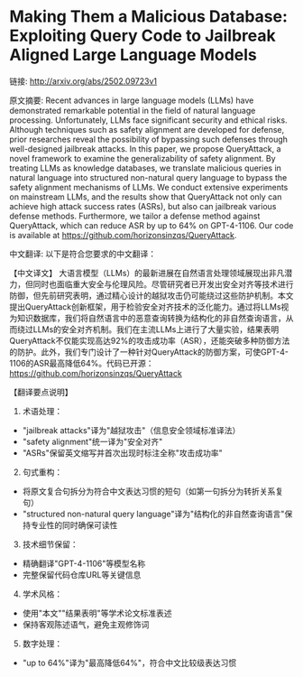 # Making Them a Malicious Database: Exploiting Query Code to Jailbreak Aligned Large Language Models

链接: http://arxiv.org/abs/2502.09723v1

原文摘要:
Recent advances in large language models (LLMs) have demonstrated remarkable
potential in the field of natural language processing. Unfortunately, LLMs face
significant security and ethical risks. Although techniques such as safety
alignment are developed for defense, prior researches reveal the possibility of
bypassing such defenses through well-designed jailbreak attacks. In this paper,
we propose QueryAttack, a novel framework to examine the generalizability of
safety alignment. By treating LLMs as knowledge databases, we translate
malicious queries in natural language into structured non-natural query
language to bypass the safety alignment mechanisms of LLMs. We conduct
extensive experiments on mainstream LLMs, and the results show that QueryAttack
not only can achieve high attack success rates (ASRs), but also can jailbreak
various defense methods. Furthermore, we tailor a defense method against
QueryAttack, which can reduce ASR by up to 64% on GPT-4-1106. Our code is
available at https://github.com/horizonsinzqs/QueryAttack.

中文翻译:
以下是符合您要求的中文翻译：

【中文译文】
大语言模型（LLMs）的最新进展在自然语言处理领域展现出非凡潜力，但同时也面临重大安全与伦理风险。尽管研究者已开发出安全对齐等技术进行防御，但先前研究表明，通过精心设计的越狱攻击仍可能绕过这些防护机制。本文提出QueryAttack创新框架，用于检验安全对齐技术的泛化能力。通过将LLMs视为知识数据库，我们将自然语言中的恶意查询转换为结构化的非自然查询语言，从而绕过LLMs的安全对齐机制。我们在主流LLMs上进行了大量实验，结果表明QueryAttack不仅能实现高达92%的攻击成功率（ASR），还能突破多种防御方法的防护。此外，我们专门设计了一种针对QueryAttack的防御方案，可使GPT-4-1106的ASR最高降低64%。代码已开源：https://github.com/horizonsinzqs/QueryAttack

【翻译要点说明】
1. 术语处理：
- "jailbreak attacks"译为"越狱攻击"（信息安全领域标准译法）
- "safety alignment"统一译为"安全对齐"
- "ASRs"保留英文缩写并首次出现时标注全称"攻击成功率"

2. 句式重构：
- 将原文复合句拆分为符合中文表达习惯的短句（如第一句拆分为转折关系复句）
- "structured non-natural query language"译为"结构化的非自然查询语言"保持专业性的同时确保可读性

3. 技术细节保留：
- 精确翻译"GPT-4-1106"等模型名称
- 完整保留代码仓库URL等关键信息

4. 学术风格：
- 使用"本文""结果表明"等学术论文标准表述
- 保持客观陈述语气，避免主观修饰词

5. 数字处理：
- "up to 64%"译为"最高降低64%"，符合中文比较级表达习惯
